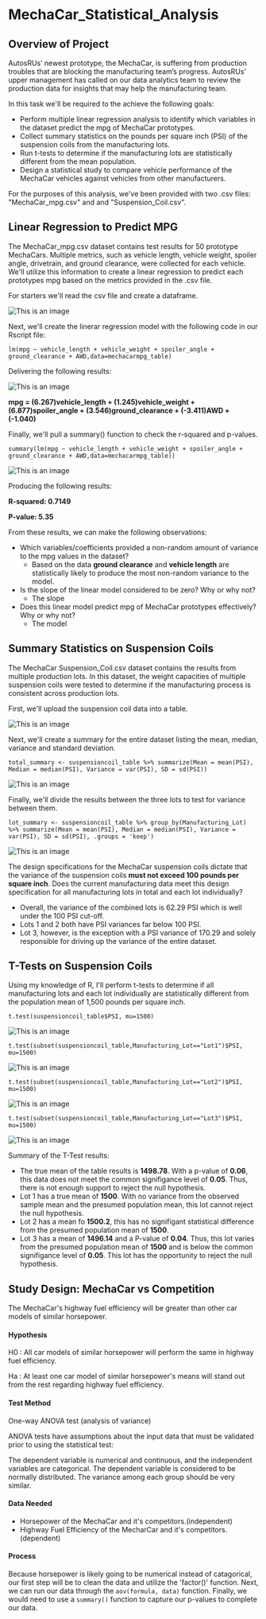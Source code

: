 # MechaCar_Statistical_Analysis
## Overview of Project

AutosRUs’ newest prototype, the MechaCar, is suffering from production troubles that are blocking the manufacturing team’s progress. AutosRUs’ upper management has called on our data analytics team to review the production data for insights that may help the manufacturing team.

In this task we'll be required to the achieve the following goals:

- Perform multiple linear regression analysis to identify which variables in the dataset predict the mpg of MechaCar prototypes.
- Collect summary statistics on the pounds per square inch (PSI) of the suspension coils from the manufacturing lots.
- Run t-tests to determine if the manufacturing lots are statistically different from the mean population.
- Design a statistical study to compare vehicle performance of the MechaCar vehicles against vehicles from other manufacturers. 

For the purposes of this analysis, we've been provided with two .csv files: "MechaCar_mpg.csv" and and "Suspension_Coil.csv".

## Linear Regression to Predict MPG

The MechaCar_mpg.csv dataset contains test results for 50 prototype MechaCars. Multiple metrics, such as vehicle length, vehicle weight, spoiler angle, drivetrain, and ground clearance, were collected for each vehicle. We'll utilize this information to create a linear regression to predict each prototypes mpg based on the metrics provided in the .csv file.

For starters we'll read the csv file and create a dataframe.

![This is an image](https://github.com/aaron-ardell/MechaCar_Statistical_Analysis/blob/main/mpg_table.png)

Next, we'll create the linerar regression model with the following code in our Rscript file:

```
lm(mpg ~ vehicle_length + vehicle_weight + spoiler_angle + ground_clearance + AWD,data=mechacarmpg_table)
```

Delivering the following results:

![This is an image](https://github.com/aaron-ardell/MechaCar_Statistical_Analysis/blob/main/mpg_lm.png)

**mpg = (6.267)vehicle_length + (1.245)vehicle_weight + (6.877)spoiler_angle + (3.546)ground_clearance + (-3.411)AWD + (-1.040)**

Finally, we'll pull a summary() function to check the r-squared and p-values.

```
summary(lm(mpg ~ vehicle_length + vehicle_weight + spoiler_angle + ground_clearance + AWD,data=mechacarmpg_table))
```

![This is an image](https://github.com/aaron-ardell/MechaCar_Statistical_Analysis/blob/main/mpg_summary.png)

Producing the following results:

**R-squared: 0.7149**

**P-value: 5.35**

From these results, we can make the following observations:
- Which variables/coefficients provided a non-random amount of variance to the mpg values in the dataset?
  - Based on the data **ground clearance** and **vehicle length** are statistically likely to produce the most non-random variance to the model.      
- Is the slope of the linear model considered to be zero? Why or why not?
  - The slope   
- Does this linear model predict mpg of MechaCar prototypes effectively? Why or why not?
  - The model 
## Summary Statistics on Suspension Coils

The MechaCar Suspension_Coil.csv dataset contains the results from multiple production lots. In this dataset, the weight capacities of multiple suspension coils were tested to determine if the manufacturing process is consistent across production lots. 

First, we'll upload the suspension coil data into a table.

![This is an image](https://github.com/aaron-ardell/MechaCar_Statistical_Analysis/blob/main/suspensioncoil_table.png)

Next, we'll create a summary for the entire dataset listing the mean, median, variance and standard deviation.

```
total_summary <- suspensioncoil_table %>% summarize(Mean = mean(PSI), Median = median(PSI), Variance = var(PSI), SD = sd(PSI))
```

![This is an image](https://github.com/aaron-ardell/MechaCar_Statistical_Analysis/blob/main/total_summary.png)

Finally, we'll divide the results between the three lots to test for variance between them.

```
lot_summary <- suspensioncoil_table %>% group_by(Manufacturing_Lot) %>% summarize(Mean = mean(PSI), Median = median(PSI), Variance = var(PSI), SD = sd(PSI), .groups = 'keep')
```

![This is an image](https://github.com/aaron-ardell/MechaCar_Statistical_Analysis/blob/main/lot_summary.png)

The design specifications for the MechaCar suspension coils dictate that the variance of the suspension coils **must not exceed 100 pounds per square inch**. Does the current manufacturing data meet this design specification for all manufacturing lots in total and each lot individually? 
- Overall, the variance of the combined lots is 62.29 PSI which is well under the 100 PSI cut-off.
- Lots 1 and 2 both have PSI variances far below 100 PSI.
- Lot 3, however, is the exception with a PSI variance of 170.29 and solely responsible for driving up the variance of the entire dataset.

## T-Tests on Suspension Coils

Using my knowledge of R, I'll perform t-tests to determine if all manufacturing lots and each lot individually are statistically different from the population mean of 1,500 pounds per square inch.

```
t.test(suspensioncoil_table$PSI, mu=1500)
```

![This is an image](https://github.com/aaron-ardell/MechaCar_Statistical_Analysis/blob/main/ttest.png)

```
t.test(subset(suspensioncoil_table,Manufacturing_Lot=="Lot1")$PSI, mu=1500)
```

![This is an image](https://github.com/aaron-ardell/MechaCar_Statistical_Analysis/blob/main/lot1_ttest.png)

```
t.test(subset(suspensioncoil_table,Manufacturing_Lot=="Lot2")$PSI, mu=1500)
```

![This is an image](https://github.com/aaron-ardell/MechaCar_Statistical_Analysis/blob/main/lot2_ttest.png)

```
t.test(subset(suspensioncoil_table,Manufacturing_Lot=="Lot3")$PSI, mu=1500)
```

![This is an image](https://github.com/aaron-ardell/MechaCar_Statistical_Analysis/blob/main/lot3_ttest.png)

Summary of the T-Test results:
- The true mean of the table results is **1498.78**. With a p-value of **0.06**, this data does not meet the common signifigance level of **0.05**. Thus, there is not enough support to reject the null hypothesis.
- Lot 1 has a true mean of **1500**. With no variance from the observed sample mean and the presumed population mean, this lot cannot reject the null hypothesis.
- Lot 2 has a mean fo **1500.2**, this has no signifigant statistical difference from the presumed population mean of **1500**.
- Lot 3 has a mean of **1496.14** and a P-value of **0.04**. Thus, this lot varies from the presumed population mean of **1500** and is below the common signifigance level of **0.05**. This lot has the opportunity to reject the null hypothesis.

## Study Design: MechaCar vs Competition

The MechaCar's highway fuel efficiency will be greater than other car models of similar horsepower.

#### Hypothesis
H0 : All car models of similar horsepower will perform the same in highway fuel efficiency.

Ha : At least one car model of similar horsepower's means will stand out from the rest regarding highway fuel efficiency.

#### Test Method
One-way ANOVA test (analysis of variance)

ANOVA tests have assumptions about the input data that must be validated prior to using the statistical test:

The dependent variable is numerical and continuous, and the independent variables are categorical.
The dependent variable is considered to be normally distributed.
The variance among each group should be very similar.

#### Data Needed
- Horsepower of the MechaCar and it's competitors.(independent)
- Highway Fuel Efficiency of the MecharCar and it's competitors.(dependent)

#### Process

Because horsepower is likely going to be numerical instead of catagorical, our first step will be to clean the data and utilize the 'factor()' function. Next, we can run our data through the `aov(formula, data)` function. Finally, we would need to use a `summary()` function to capture our p-values to complete our data.







